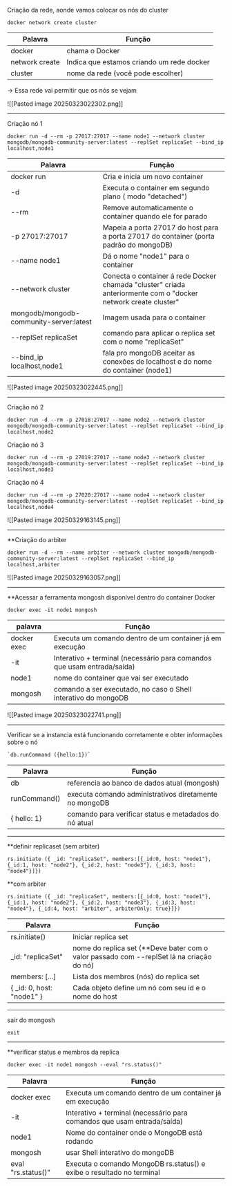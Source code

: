 
Criação da rede, aonde vamos colocar os nós do cluster

```shell
docker network create cluster
```

| Palavra        | Função                                    |
| -------------- | ----------------------------------------- |
| docker         | chama o Docker                            |
| network create | Indica que estamos criando um rede docker |
| cluster        | nome da rede (você pode escolher)         |
-> Essa rede vai permitir que os nós se vejam

![[Pasted image 20250323022302.png]]

____________________________________________________

Criação nó 1
```shell
docker run -d --rm -p 27017:27017 --name node1 --network cluster mongodb/mongodb-community-server:latest --replSet replicaSet --bind_ip localhost,node1
```

| Palavra                                 | Função                                                                                                         |
| --------------------------------------- | -------------------------------------------------------------------------------------------------------------- |
| docker run                              | Cria e inicia um novo container                                                                                |
| -d                                      | Executa o container em segundo plano ( modo "detached")                                                        |
| --rm                                    | Remove automaticamente o container quando ele for parado                                                       |
| -p 27017:27017                          | Mapeia a porta 27017 do host para a porta 27017 do container (porta padrão do mongoDB)                         |
| --name node1                            | Dá o nome "node1" para o container                                                                             |
| --network cluster                       | Conecta o container á rede Docker chamada "cluster" criada anteriormente com o "docker network create cluster" |
| mongodb/mongodb-community-server:latest | Imagem usada para o container                                                                                  |
| --replSet replicaSet                    | comando para aplicar o replica set com o nome "replicaSet"                                                     |
| --bind_ip localhost,node1               | fala pro mongoDB aceitar as conexões de localhost e do nome do container (node1)                               |

![[Pasted image 20250323022445.png]]

***

Criação nó 2
```shell
docker run -d --rm -p 27018:27017 --name node2 --network cluster mongodb/mongodb-community-server:latest --replSet replicaSet --bind_ip localhost,node2
```

Criação nó 3
```shell
docker run -d --rm -p 27019:27017 --name node3 --network cluster mongodb/mongodb-community-server:latest --replSet replicaSet --bind_ip localhost,node3
```

Criação nó 4
```shell
docker run -d --rm -p 27020:27017 --name node4 --network cluster mongodb/mongodb-community-server:latest --replSet replicaSet --bind_ip localhost,node4
```
 
![[Pasted image 20250329163145.png]]

***

**Criação do arbiter

``` shell
docker run -d --rm --name arbiter --network cluster mongodb/mongodb-community-server:latest --replSet replicaSet --bind_ip localhost,arbiter
```

![[Pasted image 20250329163057.png]]

---

**Acessar a ferramenta mongosh disponível dentro do container Docker

```
docker exec -it node1 mongosh
```

| palavra     | Função                                                                  |
| ----------- | ----------------------------------------------------------------------- |
| docker exec | Executa um comando dentro de um container já em execução                |
| -it         | Interativo + terminal (necessário para comandos que usam entrada/saída) |
| node1       | nome do container que vai ser executado                                 |
| mongosh     | comando a ser executado, no caso o Shell interativo do mongoDB          |

![[Pasted image 20250323022741.png]]

***

Verificar se a instancia está funcionando corretamente e obter informações sobre o nó
```
`db.runCommand ({hello:1})`
```

| Palavra      | Função                                                 |
| ------------ | ------------------------------------------------------ |
| db           | referencia ao banco de dados atual (mongosh)           |
| runCommand() | executa comando administrativos diretamente no mongoDB |
| { hello: 1}  | comando para verificar status e metadados do nó atual  |
***

**definir replicaset (sem arbiter)
```shell
rs.initiate ({ _id: "replicaSet", members:[{_id:0, host: "node1"}, {_id:1, host: "node2"}, {_id:2, host: "node3"}, {_id:3, host: "node4"}]})
```

**com arbiter
```shell
rs.initiate ({ _id: "replicaSet", members:[{_id:0, host: "node1"}, {_id:1, host: "node2"}, {_id:2, host: "node3"}, {_id:3, host: "node4"}, {_id:4, host: "arbiter", arbiterOnly: true}]})
```

| Palavra                   | Função                                                                                   |
| ------------------------- | ---------------------------------------------------------------------------------------- |
| rs.initiate()             | Iniciar replica set                                                                      |
| _id: "replicaSet"         | nome do replica set (**Deve bater com o valor passado com --replSet lá na criação do nó) |
| members: [...]            | Lista dos membros (nós) do replica set                                                   |
| { _id: 0, host: "node1" } | Cada objeto define um nó com seu id e o nome do host                                     |

---

sair do mongosh
```
exit
```

____________________________________________________

**verificar status e membros da replica
```
docker exec -it node1 mongosh --eval "rs.status()"
```

| Palavra            | Função                                                                  |
| ------------------ | ----------------------------------------------------------------------- |
| docker exec        | Executa um comando dentro de um container já em execução                |
| -it                | Interativo + terminal (necessário para comandos que usam entrada/saída) |
| node1              | Nome do container onde o MongoDB está rodando                           |
| mongosh            | usar Shell interativo do mongoDB                                        |
| eval "rs.status()" | Executa o comando MongoDB rs.status() e exibe o resultado no terminal   |
